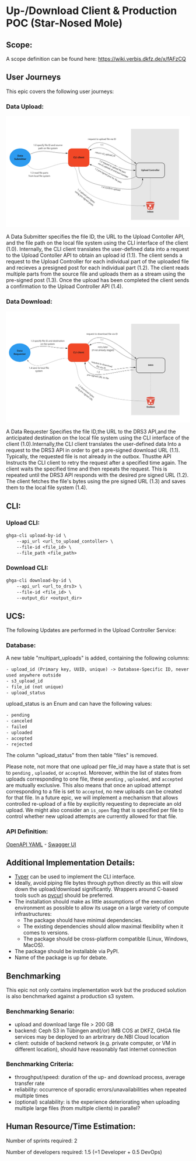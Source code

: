 # Up-/Download Client & Production POC (Star-Nosed Mole)

## Scope:
A scope definition can be found here: https://wiki.verbis.dkfz.de/x/fAFzCQ

## User Journeys

This epic covers the following user journeys:

### Data Upload:
![Data Upload](./images/multipart_data_upload.jpg)

A Data Submitter specifies the file ID, the URL to the Upload Contoller API, and the file path on the local file system using the CLI interface of the client (1.0). Internally, the CLI client translates the user-defined data into a request to the Upload Contoller API to obtain an upload id (1.1). The client sends a request to the Upload Controller for each individual part of the uploaded file and recieves a presigned post for each individual part (1.2). The client reads multiple parts from the source file and uploads them as a stream using the pre-signed post (1.3). Once the upload has been completed the client sends a confirmation to the Upload Controller API (1.4).


### Data Download:
![Data Download](./images/data_download.jpg)

A Data Requester Specifies the file ID,the URL to the DRS3 API,and the anticipated destination on the local file system using the CLI interface of the client (1.0).Internally,the CLI client translates the user-defined data Into a request to the DRS3 API in order to get a pre-signed download URL (1.1). Typically, the requested file is not already in the outbox. Thusthe API Instructs the CLI client to retry the request after a specified time again. The client waits the specified time and then repeats the request. This is repeated until the DRS3 API responds with the desired pre signed URL (1.2). The client fetches the file's bytes using the pre signed URL (1.3) and saves them to the local file system (1.4).



## CLI:

### Upload CLI:
```
ghga-cli upload-by-id \
    --api_url <url_to_upload_contoller> \
    --file-id <file_id> \
    --file_path <file_path>
```


### Download CLI:
```
ghga-cli download-by-id \
    --api_url <url_to_drs3> \
    --file-id <file_id> \
    --output_dir <output_dir>
```

## UCS:

The following Updates are performed in the Upload Controller Service:

### Database:

A new table "multipart_uploads" is added, containing the following columns:
```
- upload_id (Primary key, UUID, unique) -> Database-Specific ID, never used anywhere outside
- s3_upload_id
- file_id (not unique)
- upload_status
```

upload_status is an Enum and can have the following values:

```
- pending
- canceled
- failed
- uploaded
- accepted
- rejected
```

The column "upload_status" from then table "files" is removed.

Please note, not more that one upload per file_id may have a state that is set to `pending` , `uploaded`, or `accepted`. Moreover, within the list of states from uploads corresponding to one file, these `pending` , `uploaded`, and `accepted` are mutually exclusive.
This also means that once an upload attempt corresponding to a file is set to `accepted`, no new uploads can be created for that file. In a future epic, we will implement a mechanism that allows controlled re-upload of a file by explicitly requesting to depreciate an old upload. We might also consider an `is_open` flag that is specified per file to control whether new upload attempts are currently allowed for that file.
### API Definition:

[OpenAPI YAML](./api_definitions/rest/ucs.yaml) - [Swagger UI](https://editor.swagger.io/?url=https://raw.githubusercontent.com/ghga-de/epic-docs/main/api_definitions/rest/ucs.yaml)

## Additional Implementation Details:

- [Typer](https://typer.tiangolo.com/) can be used to implement the CLI interface.
- Ideally, avoid piping file bytes through python directly as this will slow down the upload/download significantly. Wrappers around C-based tools such as [pycurl](http://pycurl.io/docs/latest/) should be preferred.
- The installation should make as little assumptions of the execution environment as possible to allow its usage on a large variety of compute infrastructures:
    - The package should have minimal dependencies.
    - The existing dependencies should allow maximal flexibility when it comes to versions.
    - The package should be cross-platform compatible (Linux, Windows, MacOS).
- The package should be installable via PyPI.
- Name of the package is up for debate.

## Benchmarking
This epic not only contains implementation work but the produced solution is also benchmarked against a production s3 system.

### Benchmarking Senario:
- upload and download large file > 200 GB
- backend: Ceph S3 in Tübingen and(/or) IMB COS at DKFZ, GHGA file services may be deployed to an arbritrary de.NBI Cloud location
- client: outside of backend network (e.g. private computer, or VM in different location), should have reasonably fast internet connection

### Benchmarking Criteria:
- throughput/speed: duration of the up- and download process, average transfer rate
- reliability: occurrence of sporadic errors/unavailabilities when repeated multiple times
- (optional) scalability: is the experience deteriorating when uploading multiple large files (from multiple clients) in parallel?


## Human Resource/Time Estimation:

Number of sprints required: 2

Number of developers required: 1.5 (=1 Developer + 0.5 DevOps)
